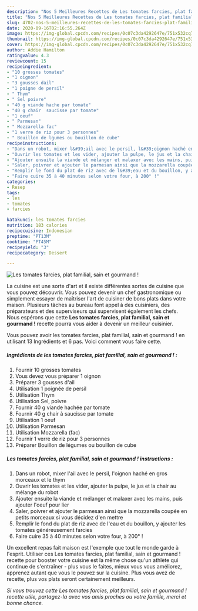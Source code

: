 ```yaml
---
description: "Nos 5 Meilleures Recettes de Les tomates farcies, plat familial, sain et gourmand !"
title: "Nos 5 Meilleures Recettes de Les tomates farcies, plat familial, sain et gourmand !"
slug: 4702-nos-5-meilleures-recettes-de-les-tomates-farcies-plat-familial-sain-et-gourmand
date: 2020-09-16T02:16:55.264Z
image: https://img-global.cpcdn.com/recipes/0c07c3da4292647e/751x532cq70/les-tomates-farcies-plat-familial-sain-et-gourmand-photo-principale-de-la-recette.jpg
thumbnail: https://img-global.cpcdn.com/recipes/0c07c3da4292647e/751x532cq70/les-tomates-farcies-plat-familial-sain-et-gourmand-photo-principale-de-la-recette.jpg
cover: https://img-global.cpcdn.com/recipes/0c07c3da4292647e/751x532cq70/les-tomates-farcies-plat-familial-sain-et-gourmand-photo-principale-de-la-recette.jpg
author: Addie Hamilton
ratingvalue: 4.3
reviewcount: 15
recipeingredient:
- "10 grosses tomates"
- "1 oignon"
- "3 gousses dail"
- "1 poigne de persil"
- " Thym"
- " Sel poivre"
- "40 g viande hache par tomate"
- "40 g chair  saucisse par tomate"
- "1 oeuf"
- " Parmesan"
- " Mozzarella fac"
- "1 verre de riz pour 3 personnes"
- " Bouillon de lgumes ou bouillon de cube"
recipeinstructions:
- "Dans un robot, mixer l&#39;ail avec le persil, l&#39;oignon haché en gros morceaux et le thym"
- "Ouvrir les tomates et les vider, ajouter la pulpe, le jus et la chair au mélange du robot"
- "Ajouter ensuite la viande et mélanger et malaxer avec les mains, puis ajouter l&#39;oeuf pour lier"
- "Saler, poivrer et ajouter le parmesan ainsi que la mozzarella coupée en petits morceaux si vous décidez d&#39;en mettre"
- "Remplir le fond du plat de riz avec de l&#39;eau et du bouillon, y ajouter les tomates généreusement farcies"
- "Faire cuire 35 à 40 minutes selon votre four, à 200° !"
categories:
- Resep
tags:
- les
- tomates
- farcies

katakunci: les tomates farcies 
nutrition: 183 calories
recipecuisine: Indonesian
preptime: "PT13M"
cooktime: "PT45M"
recipeyield: "3"
recipecategory: Dessert

---
```



![Les tomates farcies, plat familial, sain et gourmand !](https://img-global.cpcdn.com/recipes/0c07c3da4292647e/751x532cq70/les-tomates-farcies-plat-familial-sain-et-gourmand-photo-principale-de-la-recette.jpg)

La cuisine est une sorte d'art et il existe différentes sortes de cuisine que vous pouvez découvrir. Vous pouvez devenir un chef gastronomique ou simplement essayer de maîtriser l'art de cuisiner de bons plats dans votre maison. Plusieurs tâches au bureau font appel à des cuisiniers, des préparateurs et des superviseurs qui supervisent également les chefs. Nous espérons que cette <strong> Les tomates farcies, plat familial, sain et gourmand ! </strong> recette pourra vous aider à devenir un meilleur cuisinier.

<!--inarticleads1-->

Vous pouvez avoir les tomates farcies, plat familial, sain et gourmand ! en utilisant 13 Ingrédients et 6 pas. Voici comment vous faire cette.

##### Ingrédients de les tomates farcies, plat familial, sain et gourmand ! :

1. Fournir 10 grosses tomates
1. Vous devez vous préparer 1 oignon
1. Préparer 3 gousses d&#39;ail
1. Utilisation 1 poignée de persil
1. Utilisation  Thym
1. Utilisation  Sel, poivre
1. Fournir 40 g viande hachée par tomate
1. Fournir 40 g chair à saucisse par tomate
1. Utilisation 1 oeuf
1. Utilisation  Parmesan
1. Utilisation  Mozzarella (fac)
1. Fournir 1 verre de riz pour 3 personnes
1. Préparer  Bouillon de légumes ou bouillon de cube




<!--inarticleads2-->

##### Les tomates farcies, plat familial, sain et gourmand ! instructions :

1. Dans un robot, mixer l&#39;ail avec le persil, l&#39;oignon haché en gros morceaux et le thym
1. Ouvrir les tomates et les vider, ajouter la pulpe, le jus et la chair au mélange du robot
1. Ajouter ensuite la viande et mélanger et malaxer avec les mains, puis ajouter l&#39;oeuf pour lier
1. Saler, poivrer et ajouter le parmesan ainsi que la mozzarella coupée en petits morceaux si vous décidez d&#39;en mettre
1. Remplir le fond du plat de riz avec de l&#39;eau et du bouillon, y ajouter les tomates généreusement farcies
1. Faire cuire 35 à 40 minutes selon votre four, à 200° !




<!--inarticleads1-->

<p>
Un excellent repas fait maison est l'exemple que tout le monde garde à l'esprit. Utiliser ces Les tomates farcies, plat familial, sain et gourmand ! recette pour booster votre cuisine est la même chose qu'un athlète qui continue de s'entraîner - plus vous le faites, mieux vous vous améliorez, apprenez autant que vous le pouvez sur la cuisine. Plus vous avez de recette, plus vos plats seront certainement meilleurs.
</p>

<p>
<i>Si vous trouvez cette Les tomates farcies, plat familial, sain et gourmand ! recette utile, partagez-la avec vos amis proches ou votre famille, merci et bonne chance.</i>
</p>
